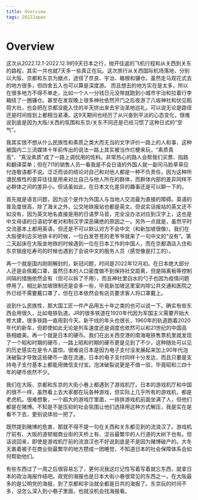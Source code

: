 ```yaml
---
title: Overview
tags: 2022Japan
---
```


# Overview

这次从2022.12.1-2022.12.9的9天日本之行，抛开往返的飞机行程和从关西到关东的路程，其实一共也就7天多一些真正在玩。这次旅行从关西国际机场落地，分别以大阪、京都和东京为据点，途径了奈良、宇治、箱根和镰仓。虽然走马观花式去的地方很多，但四舍五入也可以算是深度游。 而且想去的地方实在是太多，所以在很多地方不得不单走，比如一个人一分钱日元没带就跑到小城市宇治和拉着行李箱绕了一圈镰仓。甚至在发现晚上很多神社依然开门之后夜游了八坂神社和伏见稻荷大社，也会把在京都没能入住的半天挤出来去宇治圣地巡礼，可以说无论是路径还是时间规划上都相当紧凑。这9天期间也经历了从兴奋到平淡的心态变化，很难说到底是因为大阪/关西的氛围和东京/关东不同还是已经习惯了这种日式的“空气”。

我其实很不想从什么民族性和素质之类大而无当的文字评价一路上的人和事，这种被国内二三流媒体十年前传出的说法一路上其实被当作烂梗来玩，“素质真高”、“真没素质”成了一路上调侃用的佐料。非常热心的路人会帮我们买票、指路和翻译菜单；但在711的销售人员一看我是不会日语的外国人就一副司马脸草草应付连敬语都不说。泛泛而谈的结论对自己和对他人都是一种不负责任，因为这种所谓民族性的差异往往是用来对比自己与他人所在的群体，而群体内部的差异同样不必群体之间的差异小。但话虽如此，在日本文化差异的趣事还是可以聊一下的。

首先就是语言问题，因为这个是作为外国人与当地人交流最为直接的障碍。英语的普及度很高，除了海关之外，公交地铁报站也都是英文。但说实话报站的英文还不如没有，因为英文地名直接是用的日语罗马音，完全没办法对应到汉字上，这也是中文母语的日语初学者对和制汉字深恶痛绝的原因之一。另外一点就是，虽然平时交流基本上都用英语，但还是不可以默认对方不会中文（和新加坡很像）。我们在大阪便利店买地铁卡的时候，一位白发苍苍的老爷爷就来了一句中文的“没有”。第二天起床在大阪坐地铁的时候遇到一位在日本工作的中国人，而在京都酒店入住和东京银座吃寿司的时候也遇到了会说中文的服务人员（感觉像是打工的）。

再一个就是国内刚刚解封的，新冠问题，时间是2022年12月初。在日本绝大部分人还是会佩戴口罩，虽然日本的人口密度做不到保持社交距离，但是隔离板等控制间隔的措施依然会有（但可以拆了不用），而且神社里舀水的勺子也因为疫情问题停用了。相比新加坡限制还是会多一些，毕竟新加坡这里室内除公共交通和医院之外已经不需要戴口罩了，但在日本依然会有店员要求客人将口罩戴上。

说到什么民族性，那大国工匠一件产品用五十年之类的也可以说一下。确实有些东西会用很久，比如电铁轨道。JR的很多铁道在1920年代因为军国主义需要开始大修大建，很多铁路一直用到今天。新干线的年头也很长，1960年的轨道跑着2020年代的新车，但即使如此无论是列车速度还是调度也依然可以和21世纪的中国高铁相媲美。再一个就是日本的硬币。我们在出关西空港的南海电铁售票机里就发现了一个昭和时期的硬币，一路上昭和时期的硬币更是见到了不少，这种随处可以见的历史感实在是令人震惊。很难说日本是因为电子支付没发展起来加上90年代泡沫破裂才导致这些硬币一直在流通，日本的电子支付同样十分发达，而且只要是支持电子支付基本上都能用微信支付宝。泡沫破裂说更是不值一驳，毕竟昭和三四十年的硬币依然不少。

我们在大阪、京都和东京的大街小巷上都遇到了游戏机厅。日本的游戏机厅和中国的很不一样，虽然看上去大家都在玩各种游戏，但实际上几乎所有的游戏机，都是老虎机。很难想象，一个超大的游戏厅里面，一排排游戏机前面坐满了人，但他们都是在赌博。不知是不是压抑的社会氛围让他们选择用这种方式解压，我是实在是看不下去，更别说体验一把了。

既然提到赌博的危害，那就不得不提一句在关西和关东都见到的流浪汉了。游戏机厅前有、大阪的道顿堀商业街的天桥上有、涩谷最繁华的人行道的大树下也有。但话说回来，即使是游戏机厅前的流浪汉也不好说到底是不是因为赌博破产的。大冬天裹着被子在商业街最繁华的地方攒成一团睡觉，不知道日本的社会保障体系会如何帮助他们。

有些东西过了一周之后很容易忘了，更何况我这烂记性写着写着就忘东西，就拿日本的政治海报作结吧。政党的海报也是日本大街小巷很常见的东西之一。在大阪最多的是公明党的海报，到了京都和宇治就全都是日共的海报了。东京玩的时间不多，没怎么深入到小巷子里面，也就没机会找海报看。



